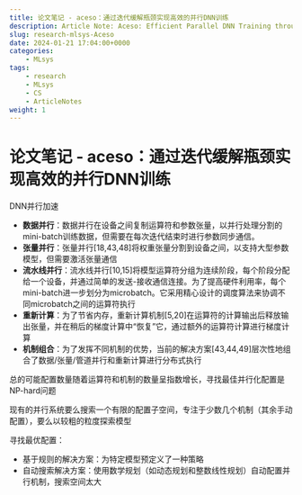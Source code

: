 ```yaml
---
title: 论文笔记 - aceso：通过迭代缓解瓶颈实现高效的并行DNN训练
description: Article Note: Aceso: Efficient Parallel DNN Training through Iterative Bottleneck Alleviation
slug: research-mlsys-Aceso
date: 2024-01-21 17:04:00+0000
categories:
    - MLsys
tags:
    - research
    - MLsys
    - CS
    - ArticleNotes
weight: 1
---
```


# 论文笔记 - aceso：通过迭代缓解瓶颈实现高效的并行DNN训练

DNN并行加速

- **数据并行**：数据并行在设备之间复制运算符和参数张量，以并行处理分割的mini-batch训练数据，但需要在每次迭代结束时进行参数同步通信。
- **张量并行**：张量并行[18,43,48]将权重张量分割到设备之间，以支持大型参数模型，但需要激活张量通信
- **流水线并行**：流水线并行[10,15]将模型运算符分组为连续阶段，每个阶段分配给一个设备，并通过简单的发送-接收通信连接。为了提高硬件利用率，每个mini-batch进一步划分为microbatch。它采用精心设计的调度算法来协调不同microbatch之间的运算符执行
- **重新计算**：为了节省内存，重新计算机制[5,20]在运算符的计算输出后释放输出张量，并在稍后的梯度计算中“恢复”它，通过额外的运算符计算进行梯度计算
- **机制组合**：为了发挥不同机制的优势，当前的解决方案[43,44,49]层次性地组合了数据/张量/管道并行和重新计算进行分布式执行

总的可能配置数量随着运算符和机制的数量呈指数增长，寻找最佳并行化配置是NP-hard问题

现有的并行系统要么搜索一个有限的配置子空间，专注于少数几个机制（其余手动配置），要么以较粗的粒度探索模型

寻找最优配置：

- 基于规则的解决方案：为特定模型预定义了一种策略
- 自动搜索解决方案：使用数学规划（如动态规划和整数线性规划）自动配置并行机制，搜索空间太大